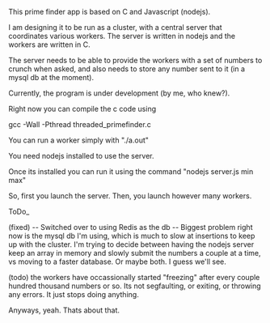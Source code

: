 This prime finder app is based on C and Javascript (nodejs).

I am designing it to be run as a cluster, with a central server that coordinates various workers. The server is written in nodejs and the workers are written in C. 

The server needs to be able to provide the workers with a set of numbers to crunch when asked, and also needs to store any number sent to it (in a mysql db at the moment).

Currently, the program is under development (by me, who knew?). 

Right now you can compile the c code using 

gcc -Wall -Pthread threaded_primefinder.c

You can run a worker simply with "./a.out"

You need nodejs installed to use the server.

Once its installed you can run it using the command "nodejs server.js min max"

So, first you launch the server. Then, you launch however many workers.

ToDo_

(fixed) -- Switched over to using Redis as the db -- Biggest problem right now is the mysql db I'm using, which is much to slow at insertions to keep up with the cluster. I'm trying to decide between having the nodejs server keep an array in memory and slowly submit the numbers a couple at a time, vs moving to a faster database. Or maybe both. I guess we'll see.

(todo) the workers have occassionally started  "freezing" after every couple hundred thousand numbers or so. Its not segfaulting, or exiting, or throwing any errors. It just stops doing anything.


Anyways, yeah. Thats about that.

